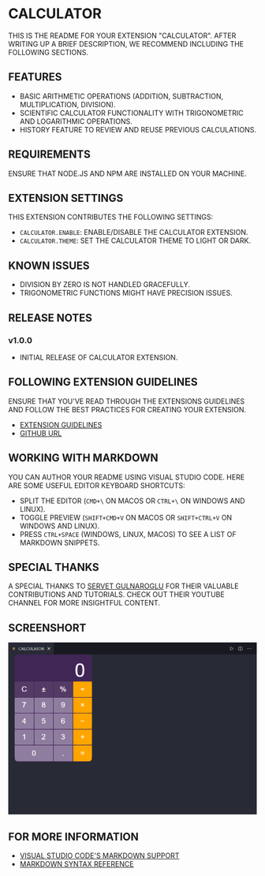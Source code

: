 # CALCULATOR 

THIS IS THE README FOR YOUR EXTENSION "CALCULATOR". AFTER WRITING UP A BRIEF DESCRIPTION, WE RECOMMEND INCLUDING THE FOLLOWING SECTIONS.

## FEATURES

- BASIC ARITHMETIC OPERATIONS (ADDITION, SUBTRACTION, MULTIPLICATION, DIVISION).
- SCIENTIFIC CALCULATOR FUNCTIONALITY WITH TRIGONOMETRIC AND LOGARITHMIC OPERATIONS.
- HISTORY FEATURE TO REVIEW AND REUSE PREVIOUS CALCULATIONS.

## REQUIREMENTS

ENSURE THAT NODE.JS AND NPM ARE INSTALLED ON YOUR MACHINE.

## EXTENSION SETTINGS

THIS EXTENSION CONTRIBUTES THE FOLLOWING SETTINGS:

- `CALCULATOR.ENABLE`: ENABLE/DISABLE THE CALCULATOR EXTENSION.
- `CALCULATOR.THEME`: SET THE CALCULATOR THEME TO LIGHT OR DARK.

## KNOWN ISSUES

- DIVISION BY ZERO IS NOT HANDLED GRACEFULLY.
- TRIGONOMETRIC FUNCTIONS MIGHT HAVE PRECISION ISSUES.

## RELEASE NOTES

### v1.0.0

- INITIAL RELEASE OF CALCULATOR EXTENSION.

## FOLLOWING EXTENSION GUIDELINES

ENSURE THAT YOU'VE READ THROUGH THE EXTENSIONS GUIDELINES AND FOLLOW THE BEST PRACTICES FOR CREATING YOUR EXTENSION.

* [EXTENSION GUIDELINES](HTTPS://CODE.VISUALSTUDIO.COM/API/REFERENCES/EXTENSION-GUIDELINES)
* [GITHUB URL](https://github.com/ROHIT-SINGH-1/CodeCalc.git)

## WORKING WITH MARKDOWN

YOU CAN AUTHOR YOUR README USING VISUAL STUDIO CODE. HERE ARE SOME USEFUL EDITOR KEYBOARD SHORTCUTS:

- SPLIT THE EDITOR (`CMD+\` ON MACOS OR `CTRL+\` ON WINDOWS AND LINUX).
- TOGGLE PREVIEW (`SHIFT+CMD+V` ON MACOS OR `SHIFT+CTRL+V` ON WINDOWS AND LINUX).
- PRESS `CTRL+SPACE` (WINDOWS, LINUX, MACOS) TO SEE A LIST OF MARKDOWN SNIPPETS.

## SPECIAL THANKS

A SPECIAL THANKS TO [SERVET GULNAROGLU](https://www.youtube.com/@ServetGulnaroglu) FOR THEIR VALUABLE CONTRIBUTIONS AND TUTORIALS. CHECK OUT THEIR YOUTUBE CHANNEL FOR MORE INSIGHTFUL CONTENT.

## SCREENSHORT

<!-- ![Calculator in action](screenshort/screenshort.png) -->

![Calculator in action](https://raw.githubusercontent.com/ROHIT-SINGH-1/CodeCalc/main/screenshort/screenshort.png)

## FOR MORE INFORMATION

- [VISUAL STUDIO CODE'S MARKDOWN SUPPORT](HTTP://CODE.VISUALSTUDIO.COM/DOCS/LANGUAGES/MARKDOWN)
- [MARKDOWN SYNTAX REFERENCE](HTTPS://HELP.GITHUB.COM/ARTICLES/MARKDOWN-BASICS/)


